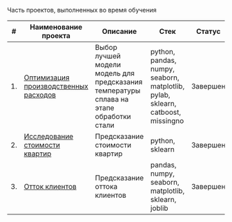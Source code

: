 Часть проектов, выполненных во время обучения


| #    | Наименование проекта                | Описание                                                     | Стек                                                         | Статус   |
| ---- | ------------------------------------------------------------ | ------------------------------------------------------------ | ------------------------------------------------------------ | -------- |
| 1.   | [Оптимизация производственных расходов](https://github.com/fabishevskiy/practicum_projects/tree/main/industry_steel_processing) | Выбор лучшей модели модель для предсказания температуры сплава на этапе обработки стали  | python, pandas, numpy, seaborn, matplotlib, pylab, sklearn, catboost, missingno       | Завершен |
|2. |[Исследование стоимости квартир](https://github.com/fabishevskiy/practicum_projects/tree/main/apartment_price_prediction) | Предсказание стоимости квартир | python, sklearn | Завершен |
|3. |[Отток клиентов](https://github.com/fabishevskiy/practicum_projects/tree/main/%D1%81ustomer_churn) | Предсказание оттока клиентов | pandas, numpy, seaborn, matplotlib, sklearn, joblib | Завершен |
